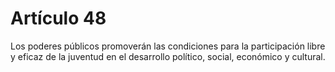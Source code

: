 # Artículo 48

Los poderes públicos promoverán las condiciones para la participación libre y eficaz de la juventud en el desarrollo político, social, económico y cultural.
